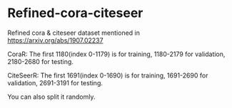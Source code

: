 # Refined-cora-citeseer

Refined cora & citeseer dataset mentioned in https://arxiv.org/abs/1907.02237 

CoraR: The first 1180(index 0-1179) is for training, 1180-2179 for validation, 2180-2680 for testing.

CiteSeerR: The first 1691(index 0-1690) is for training, 1691-2690 for validation, 2691-3191 for testing.

You can also split it randomly. 
